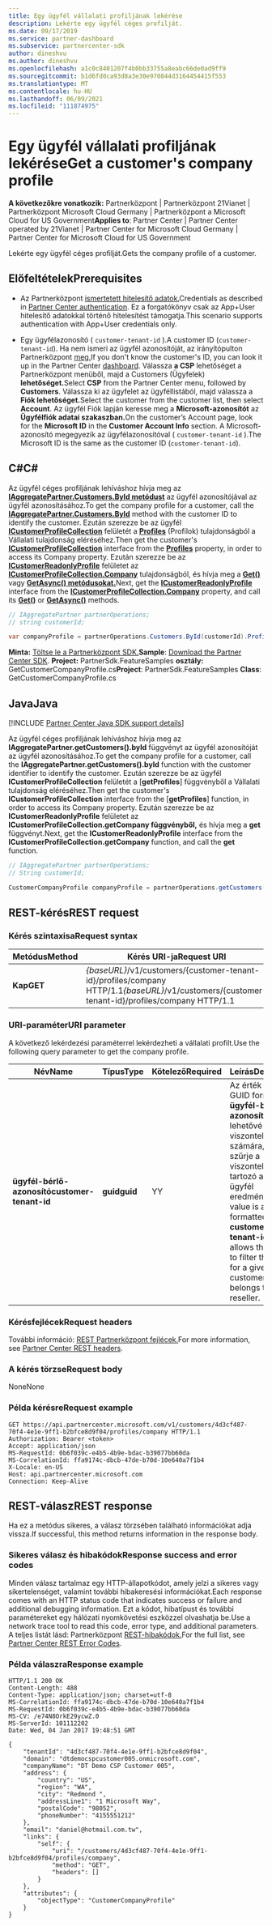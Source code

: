 ```yaml
---
title: Egy ügyfél vállalati profiljának lekérése
description: Lekérte egy ügyfél céges profilját.
ms.date: 09/17/2019
ms.service: partner-dashboard
ms.subservice: partnercenter-sdk
author: dineshvu
ms.author: dineshvu
ms.openlocfilehash: a1c0c8401207f4b0bb33755a8eabc66de0ad9ff9
ms.sourcegitcommit: b1d6fd0ca93d8a3e30e970844d3164454415f553
ms.translationtype: MT
ms.contentlocale: hu-HU
ms.lasthandoff: 06/09/2021
ms.locfileid: "111874975"
---
```

# <a name="get-a-customers-company-profile"></a><span data-ttu-id="2b159-103">Egy ügyfél vállalati profiljának lekérése</span><span class="sxs-lookup"><span data-stu-id="2b159-103">Get a customer's company profile</span></span>

<span data-ttu-id="2b159-104">**A következőkre vonatkozik:** Partnerközpont | Partnerközpont 21Vianet | Partnerközpont Microsoft Cloud Germany | Partnerközpont a Microsoft Cloud for US Government</span><span class="sxs-lookup"><span data-stu-id="2b159-104">**Applies to**: Partner Center | Partner Center operated by 21Vianet | Partner Center for Microsoft Cloud Germany | Partner Center for Microsoft Cloud for US Government</span></span>

<span data-ttu-id="2b159-105">Lekérte egy ügyfél céges profilját.</span><span class="sxs-lookup"><span data-stu-id="2b159-105">Gets the company profile of a customer.</span></span>

## <a name="prerequisites"></a><span data-ttu-id="2b159-106">Előfeltételek</span><span class="sxs-lookup"><span data-stu-id="2b159-106">Prerequisites</span></span>

- <span data-ttu-id="2b159-107">Az Partnerközpont [ismertetett hitelesítő adatok.](partner-center-authentication.md)</span><span class="sxs-lookup"><span data-stu-id="2b159-107">Credentials as described in [Partner Center authentication](partner-center-authentication.md).</span></span> <span data-ttu-id="2b159-108">Ez a forgatókönyv csak az App+User hitelesítő adatokkal történő hitelesítést támogatja.</span><span class="sxs-lookup"><span data-stu-id="2b159-108">This scenario supports authentication with App+User credentials only.</span></span>

- <span data-ttu-id="2b159-109">Egy ügyfélazonosító ( `customer-tenant-id` ).</span><span class="sxs-lookup"><span data-stu-id="2b159-109">A customer ID (`customer-tenant-id`).</span></span> <span data-ttu-id="2b159-110">Ha nem ismeri az ügyfél azonosítóját, az irányítópulton Partnerközpont [meg.](https://partner.microsoft.com/dashboard)</span><span class="sxs-lookup"><span data-stu-id="2b159-110">If you don't know the customer's ID, you can look it up in the Partner Center [dashboard](https://partner.microsoft.com/dashboard).</span></span> <span data-ttu-id="2b159-111">Válassza **a CSP** lehetőséget a Partnerközpont menüből, majd a Customers (Ügyfelek) **lehetőséget.**</span><span class="sxs-lookup"><span data-stu-id="2b159-111">Select **CSP** from the Partner Center menu, followed by **Customers**.</span></span> <span data-ttu-id="2b159-112">Válassza ki az ügyfelet az ügyféllistából, majd válassza a **Fiók lehetőséget.**</span><span class="sxs-lookup"><span data-stu-id="2b159-112">Select the customer from the customer list, then select **Account**.</span></span> <span data-ttu-id="2b159-113">Az ügyfél Fiók lapján keresse meg a **Microsoft-azonosítót** az **Ügyfélfiók adatai szakaszban.**</span><span class="sxs-lookup"><span data-stu-id="2b159-113">On the customer’s Account page, look for the **Microsoft ID** in the **Customer Account Info** section.</span></span> <span data-ttu-id="2b159-114">A Microsoft-azonosító megegyezik az ügyfélazonosítóval ( `customer-tenant-id` ).</span><span class="sxs-lookup"><span data-stu-id="2b159-114">The Microsoft ID is the same as the customer ID  (`customer-tenant-id`).</span></span>

## <a name="c"></a><span data-ttu-id="2b159-115">C\#</span><span class="sxs-lookup"><span data-stu-id="2b159-115">C\#</span></span>

<span data-ttu-id="2b159-116">Az ügyfél céges profiljának lehíváshoz hívja meg az [**IAggregatePartner.Customers.ById metódust**](/dotnet/api/microsoft.store.partnercenter.customers.icustomercollection.byid) az ügyfél azonosítójával az ügyfél azonosításához.</span><span class="sxs-lookup"><span data-stu-id="2b159-116">To get the company profile for a customer, call the [**IAggregatePartner.Customers.ById**](/dotnet/api/microsoft.store.partnercenter.customers.icustomercollection.byid) method with the customer ID to identify the customer.</span></span> <span data-ttu-id="2b159-117">Ezután szerezze be az ügyfél [**ICustomerProfileCollection**](/dotnet/api/microsoft.store.partnercenter.customers.profiles.icustomerprofilecollection) felületét a [**Profiles**](/dotnet/api/microsoft.store.partnercenter.customers.icustomer.profiles) (Profilok) tulajdonságból a Vállalati tulajdonság eléréséhez.</span><span class="sxs-lookup"><span data-stu-id="2b159-117">Then get the customer's [**ICustomerProfileCollection**](/dotnet/api/microsoft.store.partnercenter.customers.profiles.icustomerprofilecollection) interface from the [**Profiles**](/dotnet/api/microsoft.store.partnercenter.customers.icustomer.profiles) property, in order to access its Company property.</span></span> <span data-ttu-id="2b159-118">Ezután szerezze be az [**ICustomerReadonlyProfile**](/dotnet/api/microsoft.store.partnercenter.customers.profiles.icustomerreadonlyprofile-1) felületet az [**ICustomerProfileCollection.Company**](/dotnet/api/microsoft.store.partnercenter.customers.profiles.icustomerprofilecollection.company) tulajdonságból, és hívja meg a [**Get()**](/dotnet/api/microsoft.store.partnercenter.customers.profiles.icustomerreadonlyprofile-1.get) vagy [**GetAsync() metódusokat.**](/dotnet/api/microsoft.store.partnercenter.customers.profiles.icustomerreadonlyprofile-1.getasync)</span><span class="sxs-lookup"><span data-stu-id="2b159-118">Next, get the [**ICustomerReadonlyProfile**](/dotnet/api/microsoft.store.partnercenter.customers.profiles.icustomerreadonlyprofile-1) interface from the [**ICustomerProfileCollection.Company**](/dotnet/api/microsoft.store.partnercenter.customers.profiles.icustomerprofilecollection.company) property, and call its [**Get()**](/dotnet/api/microsoft.store.partnercenter.customers.profiles.icustomerreadonlyprofile-1.get) or [**GetAsync()**](/dotnet/api/microsoft.store.partnercenter.customers.profiles.icustomerreadonlyprofile-1.getasync) methods.</span></span>

``` csharp
// IAggregatePartner partnerOperations;
// string customerId;

var companyProfile = partnerOperations.Customers.ById(customerId).Profiles.Company.Get();
```

<span data-ttu-id="2b159-119">**Minta:** [Töltse le a Partnerközpont SDK.](https://go.microsoft.com/fwlink/p/?LinkId=746681)</span><span class="sxs-lookup"><span data-stu-id="2b159-119">**Sample**: [Download the Partner Center SDK](https://go.microsoft.com/fwlink/p/?LinkId=746681).</span></span> <span data-ttu-id="2b159-120">**Project:** PartnerSdk.FeatureSamples **osztály:** GetCustomerCompanyProfile.cs</span><span class="sxs-lookup"><span data-stu-id="2b159-120">**Project**: PartnerSdk.FeatureSamples **Class**: GetCustomerCompanyProfile.cs</span></span>

## <a name="java"></a><span data-ttu-id="2b159-121">Java</span><span class="sxs-lookup"><span data-stu-id="2b159-121">Java</span></span>

[!INCLUDE [Partner Center Java SDK support details](../includes/java-sdk-support.md)]

<span data-ttu-id="2b159-122">Az ügyfél céges profiljának lehíváshoz hívja meg az **IAggregatePartner.getCustomers().byId** függvényt az ügyfél azonosítóját az ügyfél azonosításához.</span><span class="sxs-lookup"><span data-stu-id="2b159-122">To get the company profile for a customer, call the **IAggregatePartner.getCustomers().byId** function with the customer identifier to identify the customer.</span></span> <span data-ttu-id="2b159-123">Ezután szerezze be az ügyfél **ICustomerProfileCollection** felületét a [**getProfiles**] függvényből a Vállalati tulajdonság eléréséhez.</span><span class="sxs-lookup"><span data-stu-id="2b159-123">Then get the customer's **ICustomerProfileCollection** interface from the [**getProfiles**] function, in order to access its Company property.</span></span> <span data-ttu-id="2b159-124">Ezután szerezze be az **ICustomerReadonlyProfile** felületet az **ICustomerProfileCollection.getCompany függvényből,** és hívja meg a **get** függvényt.</span><span class="sxs-lookup"><span data-stu-id="2b159-124">Next, get the **ICustomerReadonlyProfile** interface from the **ICustomerProfileCollection.getCompany** function, and call the **get** function.</span></span>

```java
// IAggregatePartner partnerOperations;
// String customerId;

CustomerCompanyProfile companyProfile = partnerOperations.getCustomers().byId(customerId).getProfiles().getCompany().get();
```

## <a name="rest-request"></a><span data-ttu-id="2b159-125">REST-kérés</span><span class="sxs-lookup"><span data-stu-id="2b159-125">REST request</span></span>

### <a name="request-syntax"></a><span data-ttu-id="2b159-126">Kérés szintaxisa</span><span class="sxs-lookup"><span data-stu-id="2b159-126">Request syntax</span></span>

| <span data-ttu-id="2b159-127">Metódus</span><span class="sxs-lookup"><span data-stu-id="2b159-127">Method</span></span>  | <span data-ttu-id="2b159-128">Kérés URI-ja</span><span class="sxs-lookup"><span data-stu-id="2b159-128">Request URI</span></span>                                                             |
|---------|-------------------------------------------------------------------------|
| <span data-ttu-id="2b159-129">**Kap**</span><span class="sxs-lookup"><span data-stu-id="2b159-129">**GET**</span></span> | <span data-ttu-id="2b159-130">*{baseURL}*/v1/customers/{customer-tenant-id}/profiles/company HTTP/1.1</span><span class="sxs-lookup"><span data-stu-id="2b159-130">*{baseURL}*/v1/customers/{customer-tenant-id}/profiles/company HTTP/1.1</span></span> |

### <a name="uri-parameter"></a><span data-ttu-id="2b159-131">URI-paraméter</span><span class="sxs-lookup"><span data-stu-id="2b159-131">URI parameter</span></span>

<span data-ttu-id="2b159-132">A következő lekérdezési paraméterrel lekérdezheti a vállalati profilt.</span><span class="sxs-lookup"><span data-stu-id="2b159-132">Use the following query parameter to get the company profile.</span></span>

| <span data-ttu-id="2b159-133">Név</span><span class="sxs-lookup"><span data-stu-id="2b159-133">Name</span></span>                   | <span data-ttu-id="2b159-134">Típus</span><span class="sxs-lookup"><span data-stu-id="2b159-134">Type</span></span>     | <span data-ttu-id="2b159-135">Kötelező</span><span class="sxs-lookup"><span data-stu-id="2b159-135">Required</span></span> | <span data-ttu-id="2b159-136">Leírás</span><span class="sxs-lookup"><span data-stu-id="2b159-136">Description</span></span>                                                                                                                                            |
|------------------------|----------|----------|--------------------------------------------------------------------------------------------------------------------------------------------------------|
| <span data-ttu-id="2b159-137">**ügyfél-bérlő-azonosító**</span><span class="sxs-lookup"><span data-stu-id="2b159-137">**customer-tenant-id**</span></span> | <span data-ttu-id="2b159-138">**guid**</span><span class="sxs-lookup"><span data-stu-id="2b159-138">**guid**</span></span> | <span data-ttu-id="2b159-139">Y</span><span class="sxs-lookup"><span data-stu-id="2b159-139">Y</span></span>        | <span data-ttu-id="2b159-140">Az érték egy GUID formátumú **ügyfél-bérlő-azonosító,** amely lehetővé teszi a viszonteladó számára, hogy szűrje a viszonteladóhoz tartozó adott ügyfél eredményeit.</span><span class="sxs-lookup"><span data-stu-id="2b159-140">The value is a GUID formatted **customer-tenant-id** that allows the reseller to filter the results for a given customer that belongs to the reseller.</span></span> |

### <a name="request-headers"></a><span data-ttu-id="2b159-141">Kérésfejlécek</span><span class="sxs-lookup"><span data-stu-id="2b159-141">Request headers</span></span>

<span data-ttu-id="2b159-142">További információ: [REST Partnerközpont fejlécek.](headers.md)</span><span class="sxs-lookup"><span data-stu-id="2b159-142">For more information, see [Partner Center REST headers](headers.md).</span></span>

### <a name="request-body"></a><span data-ttu-id="2b159-143">A kérés törzse</span><span class="sxs-lookup"><span data-stu-id="2b159-143">Request body</span></span>

<span data-ttu-id="2b159-144">None</span><span class="sxs-lookup"><span data-stu-id="2b159-144">None</span></span>

### <a name="request-example"></a><span data-ttu-id="2b159-145">Példa kérésre</span><span class="sxs-lookup"><span data-stu-id="2b159-145">Request example</span></span>

```http
GET https://api.partnercenter.microsoft.com/v1/customers/4d3cf487-70f4-4e1e-9ff1-b2bfce8d9f04/profiles/company HTTP/1.1
Authorization: Bearer <token>
Accept: application/json
MS-RequestId: 0b6f039c-e4b5-4b9e-bdac-b39077bb60da
MS-CorrelationId: ffa9174c-dbcb-47de-b70d-10e640a7f1b4
X-Locale: en-US
Host: api.partnercenter.microsoft.com
Connection: Keep-Alive
```

## <a name="rest-response"></a><span data-ttu-id="2b159-146">REST-válasz</span><span class="sxs-lookup"><span data-stu-id="2b159-146">REST response</span></span>

<span data-ttu-id="2b159-147">Ha ez a metódus sikeres, a válasz törzsében található információkat adja vissza.</span><span class="sxs-lookup"><span data-stu-id="2b159-147">If successful, this method returns information in the response body.</span></span>

### <a name="response-success-and-error-codes"></a><span data-ttu-id="2b159-148">Sikeres válasz és hibakódok</span><span class="sxs-lookup"><span data-stu-id="2b159-148">Response success and error codes</span></span>

<span data-ttu-id="2b159-149">Minden válasz tartalmaz egy HTTP-állapotkódot, amely jelzi a sikeres vagy sikertelenséget, valamint további hibakeresési információkat.</span><span class="sxs-lookup"><span data-stu-id="2b159-149">Each response comes with an HTTP status code that indicates success or failure and additional debugging information.</span></span> <span data-ttu-id="2b159-150">Ezt a kódot, hibatípust és további paramétereket egy hálózati nyomkövetési eszközzel olvashatja be.</span><span class="sxs-lookup"><span data-stu-id="2b159-150">Use a network trace tool to read this code, error type, and additional parameters.</span></span> <span data-ttu-id="2b159-151">A teljes listát lásd: Partnerközpont [REST-hibakódok.](error-codes.md)</span><span class="sxs-lookup"><span data-stu-id="2b159-151">For the full list, see [Partner Center REST Error Codes](error-codes.md).</span></span>

### <a name="response-example"></a><span data-ttu-id="2b159-152">Példa válaszra</span><span class="sxs-lookup"><span data-stu-id="2b159-152">Response example</span></span>

```http
HTTP/1.1 200 OK
Content-Length: 488
Content-Type: application/json; charset=utf-8
MS-CorrelationId: ffa9174c-dbcb-47de-b70d-10e640a7f1b4
MS-RequestId: 0b6f039c-e4b5-4b9e-bdac-b39077bb60da
MS-CV: /e74N8OrkE29ycwZ.0
MS-ServerId: 101112202
Date: Wed, 04 Jan 2017 19:48:51 GMT

{
    "tenantId": "4d3cf487-70f4-4e1e-9ff1-b2bfce8d9f04",
    "domain": "dtdemocspcustomer005.onmicrosoft.com",
    "companyName": "DT Demo CSP Customer 005",
    "address": {
        "country": "US",
        "region": "WA",
        "city": "Redmond ",
        "addressLine1": "1 Microsoft Way",
        "postalCode": "98052",
        "phoneNumber": "4155551212"
    },
    "email": "daniel@hotmail.com.tw",
    "links": {
        "self": {
            "uri": "/customers/4d3cf487-70f4-4e1e-9ff1-b2bfce8d9f04/profiles/company",
            "method": "GET",
            "headers": []
        }
    },
    "attributes": {
        "objectType": "CustomerCompanyProfile"
    }
}
```

